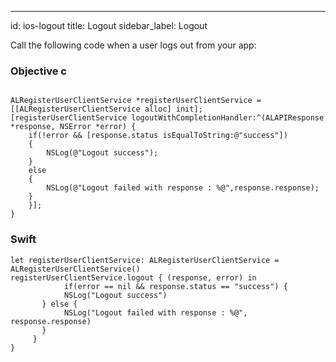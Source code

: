 ---
id: ios-logout
title: Logout
sidebar_label: Logout


Call the following code when a user logs out from your app:


### Objective c 

```

ALRegisterUserClientService *registerUserClientService = [[ALRegisterUserClientService alloc] init];
[registerUserClientService logoutWithCompletionHandler:^(ALAPIResponse *response, NSError *error) {
    if(!error && [response.status isEqualToString:@"success"])
    {
        NSLog(@"Logout success");
    }
    else
    {
        NSLog(@"Logout failed with response : %@",response.response);
    }
	}];
}

```




### Swift

```
let registerUserClientService: ALRegisterUserClientService = ALRegisterUserClientService()
registerUserClientService.logout { (response, error) in
			if(error == nil && response.status == "success") {
      		NSLog("Logout success")
       } else {
       		NSLog("Logout failed with response : %@", response.response)
       }
     }
}

```
